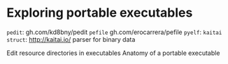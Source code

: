 # Exploring portable executables

`pedit`: gh.com/kd8bny/pedit
`pefile` gh.com/erocarrera/pefile
`pyelf`: 
`kaitai struct`: http://kaitai.io/ parser for binary data

Edit resource directories in executables
Anatomy of a portable executable
